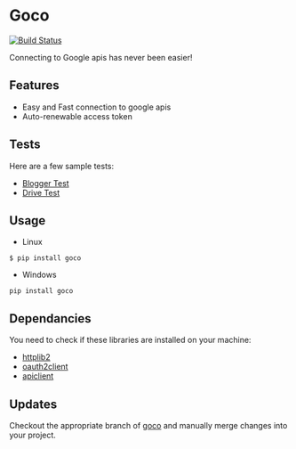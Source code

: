 # Goco
[![Build Status](https://img.shields.io/travis/jacebrowning/template-python/master.svg)](https://travis-ci.org/jacebrowning/template-python)

Connecting to Google apis has never been easier!


## Features

* Easy and Fast connection to google apis
* Auto-renewable access token

## Tests

Here are a few sample tests:

* [Blogger Test](https://github.com/elmoiv/goco/tests/test1)
* [Drive Test](https://github.com/elmoiv/goco/tests/test2)

## Usage


* Linux

```
$ pip install goco
```
* Windows

```
pip install goco
```

## Dependancies

You need to check if these libraries are installed on your machine:

* [httplib2](https://github.com/httplib2/httplib2)
* [oauth2client](https://github.com/googleapis/oauth2client)
* [apiclient](https://github.com/shazow/apiclient)

## Updates

Checkout the appropriate branch of [goco](https://github.com/elmoiv/goco) and manually merge changes into your project.

